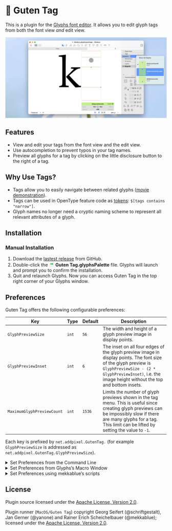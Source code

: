 # 🔖 Guten Tag

This is a plugin for the [Glyphs font editor](https://glyphsapp.com).
It allows you to edit glyph tags from both the font view *and* edit view.

[![](Screenshot.png)](https://xgc.io/b/glyphs/guten-tag/1.mp4)

## Features

- View and edit your tags from the font view and the edit view.
- Use autocompletion to prevent typos in your tag names.
- Preview all glyphs for a tag by clicking on the little disclosure button to the right of a tag.

## Why Use Tags?

- Tags allow you to easily navigate between related glyphs ([movie demonstration](https://xgc.io/b/glyphs/guten-tag/1.mp4)).
- Tags can be used in OpenType feature code as [tokens](https://glyphsapp.com/learn/tokens#g-glyph-class-predicates): `$[tags contains "narrow"]`.
- Glyph names no longer need a cryptic naming scheme to represent all relevant attributes of a glyph.

## Installation

### Manual Installation

1. Download the [lastest release](https://github.com/florianpircher/GutenTag/releases/latest) from GitHub.
2. Double-click the <img src="Icons/Icon-16x16%402x.png" width="16" height="16" alt> **Guten Tag.glyphsPalette** file. Glyphs will launch and prompt you to confirm the installation.
3. Quit and relaunch Glyphs. Now you can access Guten Tag in the top right corner of your Glyphs window.

## Preferences

Guten Tag offers the following configurable preferences:

| Key | Type | Default | Description |
| --- | ---- | ------- | ----------- |
| `GlyphPreviewSize` | `int` | `56` | The width and height of a glyph preview image in display points. |
| `GlyphPreviewInset` | `int` | `6` | The inset on all four edges of the glyph preview image in display points. The font size of the glyph preview is `GlyphPreviewSize - (2 * GlyphPreviewInset)`, i.e. the image height without the top and bottom insets. |
| `MaximumGlyphPreviewCount` | `int` | `1536` | Limits the number of glyph previews shown in the tag menu. This is useful since creating glyph previews can be impossibly slow if there are many glyphs for a tag. This limit can be lifted by setting the value to `-1`. |

Each key is prefixed by `net.addpixel.GutenTag.` (for example `GlyphPreviewSize` is addressed as `net.addpixel.GutenTag.GlyphPreviewSize`).

<details>
<summary>Set Preferences from the Command Line</summary>

Run the following line with `$KEY`, `$TYPE`, and `$VALUE` substituted.

```
defaults write com.GeorgSeifert.Glyphs3 net.addpixel.GutenTag.$KEY -$TYPE $VALUE
```

For example, to set the `GlyphPreviewSize` to `100`:

```
defaults write com.GeorgSeifert.Glyphs3 net.addpixel.GutenTag.GlyphPreviewSize -int 100
```
</details>

<details>
<summary>Set Preferences from Glyphs’s Macro Window</summary>

Run the following line with `$KEY` and `$VALUE` substituted.

```
Glyphs.defaults['net.addpixel.GutenTag.$KEY'] = $VALUE
```

For example, to set the `GlyphPreviewSize` to `100`:

```
Glyphs.defaults['net.addpixel.GutenTag.GlyphPreviewSize'] = 100
```
</details>

<details>
<summary>Set Preferences using mekkablue’s scripts</summary>

Select *Script* → *mekkablue* → *App* → *Set Hidden App Preferences*. Enter the preference key (prefixed by `net.addpixel.GutenTag.`) and the value and confirm with *Apply*.
</details>

## License

Plugin source licensed under the [Apache License, Version 2.0](http://www.apache.org/licenses/LICENSE-2.0).

Plugin runner (`MacOS/Guten Tag`) copyright Georg Seifert (@schriftgestalt), Jan Gerner (@yanone) and Rainer Erich Scheichelbauer (@mekkablue); licensed under the [Apache License, Version 2.0](http://www.apache.org/licenses/LICENSE-2.0).
